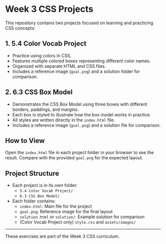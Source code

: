 # Week 3 CSS Projects

This repository contains two projects focused on learning and practicing CSS concepts:

## 1. 5.4 Color Vocab Project
- Practice using colors in CSS.
- Features multiple colored boxes representing different color names.
- Organized with separate HTML and CSS files.
- Includes a reference image (`goal.png`) and a solution folder for comparison.

## 2. 6.3 CSS Box Model
- Demonstrates the CSS Box Model using three boxes with different borders, paddings, and margins.
- Each box is styled to illustrate how the box model works in practice.
- All styles are written directly in the `index.html` file.
- Includes a reference image (`goal.png`) and a solution file for comparison.

## How to View
Open the `index.html` file in each project folder in your browser to see the result. Compare with the provided `goal.png` for the expected layout.

## Project Structure
- Each project is in its own folder:
  - `5.4 Color Vocab Project/`
  - `6.3 CSS Box Model/`
- Each folder contains:
  - `index.html`: Main file for the project
  - `goal.png`: Reference image for the final layout
  - `solution.html` or `solution/`: Example solution for comparison
  - (Color Vocab Project only) `style.css` and `assets/images/`

---

These exercises are part of the Week 3 CSS curriculum.
